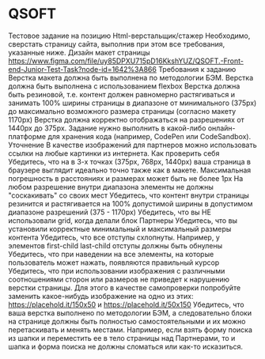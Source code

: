 # QSOFT

Тестовое задание на позицию Html-верстальщик/стажер
Необходимо, сверстать страницу сайта, выполнив при этом все требования, указанные ниже.
Дизайн макет страницы https://www.figma.com/file/uy85DPXU715pD16KkshYUZ/QSOFT.-Front-end-Junior-Test-Task?node-id=1642%3A866
Требования к заданию
Верстка макета должна быть выполнена по методологии БЭМ.
Верстка должна быть выполнена с использованием flexbox
Верстка должна быть резиновой, т.е. контент должен равномерно растягиваться и занимать 100% ширины страницы в диапазоне от минимального (375px) до максимально возможного размера страницы (согласно макету 1170px)
Верстка должна корректно отображаться на разрешениях от 1440px до 375px.
Задание нужно выполнить в какой-либо онлайн-платформе для хранения кода (например, CodePen или CodeSandbox).
Уточнение
В качестве изображений для партнеров можно использовать ссылки на любые картинки из интернета.
Как проверить себя
Убедитесь, что на в 3-х точках (375px, 768px, 1440px) ваша страница в браузере выглядит идеально точно также как в макете. Максимальная погрешность в расстояниях и размерах может быть не более 1px
На любом разрешение внутри диапазона элементы не должны "соскакивать" со своих мест
Убедитесь, что контент внутри страницы резинится и растягивается на 100% допустимой ширины в допустимом диапазоне разрешений (375 - 1170px)
Убедитесь, что вы НЕ использовали grid, когда делали блок Партнеры
Убедитесь, что вы установили корректные минимальный и максимальный размеры контента
Убедитесь, что все отступы схлопнуты. Например, у элементов first-child last-child отступы должны быть обнулены
Убедитесь, что при наведении на все элементы, на которые пользователь может нажать, появляются правильный курсор
Убедитесь, что при использовании изображения с различными соотношениями сторон или размеров не приведет к нарушению верстки страницы. Для этого в качестве самопроверки попробуйте заменить какое-нибудь изображение на одно из этих: https://placehold.it/150x50 и https://placehold.it/50x150
Убедитесь, что ваша верстка выполнено по методологии БЭМ, а следовательно блоки на странице должны быть полностью самостоятельными и их можно перетаскивать и менять местами. Например, если взять форму поиска из шапки и переместить ее в тело страницы над Партнерами, то и шапка и форма поиска не должны сломаться или как-то исказиться.
